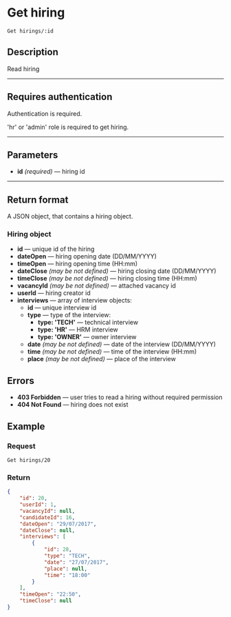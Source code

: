 # Get hiring

``` Text
Get hirings/:id
```

## Description

Read hiring

***

## Requires authentication

Authentication is required.

'hr' or 'admin' role is required to get hiring.

***

## Parameters

- **id** *(required)* — hiring id

***

## Return format

A JSON object, that contains a hiring object.

### Hiring object

- **id** — unique id of the hiring
- **dateOpen** — hiring opening date (DD/MM/YYYY)
- **timeOpen** — hiring opening time (HH:mm)
- **dateClose** *(may be not defined)* — hiring closing date (DD/MM/YYYY)
- **timeClose** *(may be not defined)* — hiring closing time (HH:mm)
- **vacancyId** *(may be not defined)* — attached vacancy id
- **userId** — hiring creator id
- **interviews** — array of interview objects:
  - **id** — unique interview id
  - **type** — type of the interview:
    - **type: 'TECH'** — technical interview
    - **type: 'HR'** — HRM interview
    - **type: 'OWNER'** — owner interview
  - **date** *(may be not defined)* — date of the interview (DD/MM/YYYY)
  - **time** *(may be not defined)* — time of the interview (HH:mm)
  - **place** *(may be not defined)* — place of the interview

## Errors

- **403 Forbidden** — user tries to read a hiring without required permission
- **404 Not Found** — hiring does not exist

## Example

### Request

``` Text
Get hirings/20
```

### Return

``` JSON
{
    "id": 20,
    "userId": 1,
    "vacancyId": null,
    "candidateId": 16,
    "dateOpen": "29/07/2017",
    "dateClose": null,
    "interviews": [
        {
            "id": 28,
            "type": "TECH",
            "date": "27/07/2017",
            "place": null,
            "time": "18:00"
        }
    ],
    "timeOpen": "22:50",
    "timeClose": null
}
```
